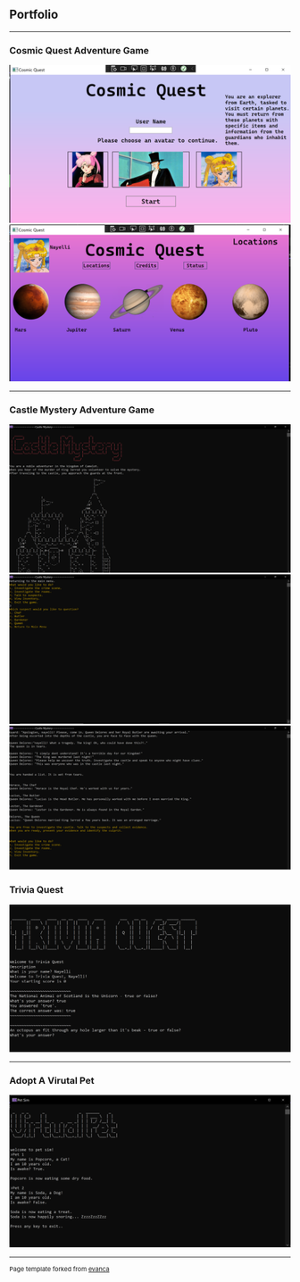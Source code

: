 ## Portfolio

---

### Cosmic Quest Adventure Game 


<img src="images/cosmicquest1.PNG?raw=true"/>
<img src="images/cosmicquest2.PNG?raw=true"/>

---
### Castle Mystery Adventure Game


<img src="images/castlemystery1.PNG?raw=true"/>
<img src="images/castlemystery2.PNG?raw=true"/>
<img src="images/castlemystery3.PNG?raw=true"/>



### Trivia Quest
<img src="images/trivia quest.PNG?raw=true"/>

---

### Adopt A Virutal Pet

<img src="images/virtualpet.PNG?raw=true"/>




---
<p style="font-size:11px">Page template forked from <a href="https://github.com/evanca/quick-portfolio">evanca</a></p>
<!-- Remove above link if you don't want to attibute -->
